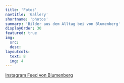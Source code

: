 ```yaml
---
title: 'Fotos'
navtitle: 'Gallery'
shortname: 'photos'
summary: 'Bilder aus dem Alltag bei von Blumenberg'
displayOrder: 30
featured: true
img: 
  src:  
  desc:
layoutcols:
  text: 8
  img: 4 
---
```


[Instagram Feed von Blumenberg](https://www.instagram.com/cattery_vonblumenberg?utm_source=ig_web_button_share_sheet&igsh=ZDNlZDc0MzIxNw==)
